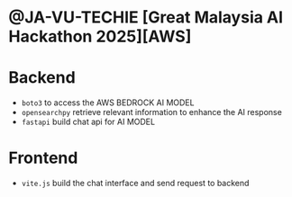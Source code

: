 # @JA-VU-TECHIE [Great Malaysia AI Hackathon 2025][AWS]

# Backend
- ```boto3``` to access the AWS BEDROCK AI MODEL
- ```opensearchpy``` retrieve relevant information to enhance the AI response
- ```fastapi``` build chat api for AI MODEL

# Frontend
- ```vite.js``` build the chat interface and send request to backend
